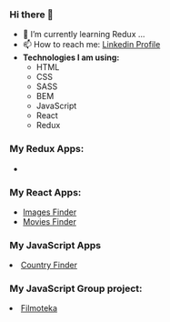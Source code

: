 ### Hi there 👋

- 🔭 I’m currently learning Redux ...
- 📫 How to reach me:  <a href="https://www.linkedin.com/in/jakub-t-800648151">Linkedin Profile</a>
- <b>Technologies I am using:</b> <ul>
  <li>HTML</li>
  <li>CSS</li>
  <li>SASS</li>
  <li>BEM</li>
  <li>JavaScript</li>
  <li>React</li>
  <li>Redux</li>
  </ul>
  
  
<h3> My Redux Apps: </h3>
<ul>
  <li><a href="https://kubaturek.github.io/goit-react-hw-06-phonebook/"></a></li>
</ul>
<h3> My React Apps: </h3>
<ul>
  <li><a href="https://kubaturek.github.io/goit-react-hw-04-images/">Images Finder</a></li>
  <li><a href="https://kubaturek.github.io/goit-react-hw-05-movies/">Movies Finder</a></li>
</ul>
<h3> My JavaScript Apps </h3>
<li><a href="https://kubaturek.github.io/goit-js-hw-10/">Country Finder</a></li>
<h3> My JavaScript Group project: </h3>
<li><a href="https://karolinazinczuk.github.io/team-project-filmoteka/">Filmoteka</a></li>


